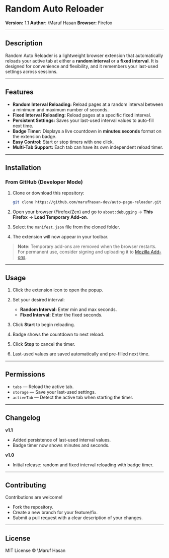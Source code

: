 # Random Auto Reloader

**Version:** 1.1
**Author:** \Maruf Hasan
**Browser:** Firefox

---

## Description

Random Auto Reloader is a lightweight browser extension that automatically reloads your active tab at either a **random interval** or a **fixed interval**. It is designed for convenience and flexibility, and it remembers your last-used settings across sessions.

---

## Features

- **Random Interval Reloading:** Reload pages at a random interval between a minimum and maximum number of seconds.
- **Fixed Interval Reloading:** Reload pages at a specific fixed interval.
- **Persistent Settings:** Saves your last-used interval values to auto-fill next time.
- **Badge Timer:** Displays a live countdown in **minutes\:seconds** format on the extension badge.
- **Easy Control:** Start or stop timers with one click.
- **Multi-Tab Support:** Each tab can have its own independent reload timer.

---

## Installation

### From GitHub (Developer Mode)

1. Clone or download this repository:

   ```bash
   git clone https://github.com/marufhasan-dev/auto-page-reloader.git
   ```

2. Open your browser (Firefox/Zen) and go to `about:debugging` → **This Firefox** → **Load Temporary Add-on**.
3. Select the `manifest.json` file from the cloned folder.
4. The extension will now appear in your toolbar.

> **Note:** Temporary add-ons are removed when the browser restarts. For permanent use, consider signing and uploading it to [Mozilla Add-ons](https://addons.mozilla.org/).

---

## Usage

1. Click the extension icon to open the popup.
2. Set your desired interval:

   - **Random Interval:** Enter min and max seconds.
   - **Fixed Interval:** Enter the fixed seconds.

3. Click **Start** to begin reloading.
4. Badge shows the countdown to next reload.
5. Click **Stop** to cancel the timer.
6. Last-used values are saved automatically and pre-filled next time.

---

## Permissions

- `tabs` — Reload the active tab.
- `storage` — Save your last-used settings.
- `activeTab` — Detect the active tab when starting the timer.

---

## Changelog

**v1.1**

- Added persistence of last-used interval values.
- Badge timer now shows minutes and seconds.

**v1.0**

- Initial release: random and fixed interval reloading with badge timer.

---

## Contributing

Contributions are welcome!

- Fork the repository.
- Create a new branch for your feature/fix.
- Submit a pull request with a clear description of your changes.

---

## License

MIT License © \Maruf Hasan
